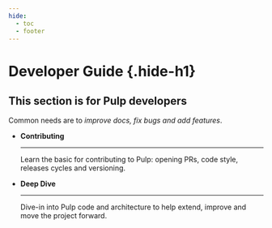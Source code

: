 ```yaml
---
hide:
  - toc
  - footer
---
```


# Developer Guide {.hide-h1}

<div class="hero-header" markdown>

## This section is for Pulp **developers**

Common needs are to *improve docs, fix bugs and add features*.



<div class="grid cards" markdown>

-   **Contributing**

    ---
    
    Learn the basic for contributing to Pulp: opening PRs, code style, releases cycles and versioning.

    
-   **Deep Dive**
    
    ---

    Dive-in into Pulp code and architecture to help extend, improve and move the project forward.

    
</div>
</div>

